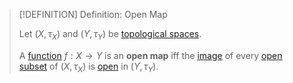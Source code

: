 >[!DEFINITION] Definition: Open Map
>
>Let $(X, \tau_X)$ and $(Y, \tau_Y)$ be [topological spaces](Topological%20Space.md).
>
>A [function](../../Analysis/Functions/Function.md) $f: X \to Y$ is an **open map** iff the [image](../../Analysis/Functions/Function.md) of every [open subset](Topologies/Open%20Subset.md) of $(X, \tau_X)$ is [open](Topologies/Open%20Subset.md) in $(Y, \tau_Y)$.
>